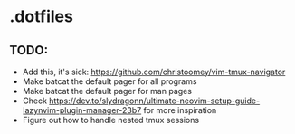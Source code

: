 # .dotfiles

## TODO:

- Add this, it's sick: https://github.com/christoomey/vim-tmux-navigator
- Make batcat the default pager for all programs
- Make batcat the default pager for man pages
- Check
  https://dev.to/slydragonn/ultimate-neovim-setup-guide-lazynvim-plugin-manager-23b7
  for more inspiration
- Figure out how to handle nested tmux sessions
